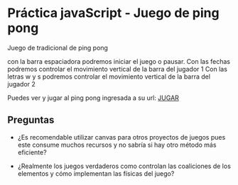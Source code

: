 # Práctica javaScript - Juego de ping pong

Juego de tradicional de ping pong

con la barra espaciadora podremos iniciar el juego o pausar.
Con las fechas podremos controlar el movimiento vertical  de la barra del jugador 1
Con las letras w y s podremos controlar el movimiento vertical  de la barra del jugador 2

<div>Puedes ver y jugar al ping pong ingresada a su url:  <a href="https://johnestebanap.github.io/pratica-js-juego-pin-pong/">JUGAR</a></div>

## Preguntas #

* ¿Es recomendable utilizar canvas para otros proyectos de juegos pues este consume muchos recursos y no sabría si hay otro método más eficiente?

* ¿Realmente los juegos verdaderos como controlan las coaliciones de los elementos y cómo implementan las físicas del juego?

 
